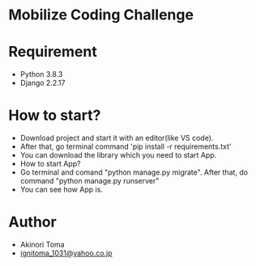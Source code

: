 # Mobilize Coding Challenge
 
# Requirement

* Python 3.8.3
* Django 2.2.17
 
# How to start?

* Download project and start it with an editor(like VS code).
* After that, go terminal command 'pip install -r requirements.txt'
* You can download the library which you need to start App.
* How to start App?
* Go terminal and comand "python manage.py migrate". After that, do command "python manage.py runserver"
* You can see how App is.
    
# Author
 
* Akinori Toma
* ignitoma_1031@yahoo.co.jp
